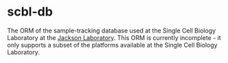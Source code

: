 # scbl-db

The ORM of the sample-tracking database used at the Single Cell Biology Laboratory at the [Jackson Laboratory](https://www.jax.org/). This ORM is currently incomplete - it only supports a subset of the platforms available at the Single Cell Biology Laboratory.
